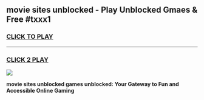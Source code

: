 
## movie sites unblocked - Play Unblocked Gmaes & Free #txxx1
<h3>
<a href="https://news.freeplayer.one?title=movie_sites_unblocked&ref=26F">CLICK TO PLAY</a></h3>
<hr>

<h3>
<a href="https://news.freeplayer.one?title=movie_sites_unblocked&ref=26F">CLICK 2 PLAY</a>
  
</h3>

<a href="https://news.freeplayer.one?title=movie_sites_unblocked&ref=26F/"><img src="https://clearcache.store/games.png"></a>


**movie sites unblocked games unblocked: Your Gateway to Fun and Accessible Online Gaming**
